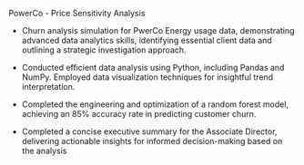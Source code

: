 PowerCo - Price Sensitivity Analysis 

 * Churn analysis simulation for PwerCo Energy usage data,
   demonstrating advanced data analytics skills, identifying essential client
   data and outlining a strategic investigation approach.
 
 * Conducted efficient data analysis using Python, including Pandas and NumPy.
   Employed data visualization techniques for insightful trend interpretation.
 
 * Completed the engineering and optimization of a random forest model,
   achieving an 85% accuracy rate in predicting customer churn.
 
 * Completed a concise executive summary for the Associate Director, delivering
   actionable insights for informed decision-making based on the analysis
